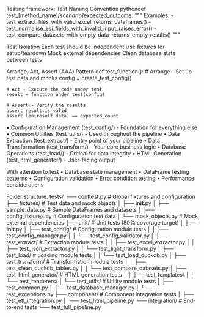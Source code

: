 
Testing framework:
Test Naming Convention
pythondef test_[method_name]_[scenario]_[expected_outcome]():
    """
    Examples:
    - test_extract_files_with_valid_excel_returns_dataframes()
    - test_normalise_esi_fields_with_invalid_input_raises_error()
    - test_compare_datasets_with_empty_data_returns_empty_results()
    """

Test Isolation
Each test should be independent
Use fixtures for setup/teardown
Mock external dependencies
Clean database state between tests

Arrange, Act, Assert (AAA) Pattern
def test_function():
    # Arrange - Set up test data and mocks
    config = create_test_config()
    
    # Act - Execute the code under test
    result = function_under_test(config)
    
    # Assert - Verify the results
    assert result.is_valid
    assert len(result.data) == expected_count

• Configuration Management (test_config/) - Foundation for everything else
• Common Utilities (test_utils/) - Used throughout the pipeline
• Data Extraction (test_extract/) - Entry point of your pipeline
• Data Transformation (test_transform/) - Your core business logic
• Database Operations (test_load/) - Critical for data integrity
• HTML Generation (test_html_generator/) - User-facing output

With attention to test
• Database state management
• DataFrame testing patterns
• Configuration validation
• Error condition testing
• Performance considerations

Folder structure:
tests/
├── conftest.py                    # Global fixtures and configuration
├── fixtures/                     # Test data and mock objects
│   ├── __init__.py
│   ├── sample_data.py            # Sample DataFrames and datasets
│   ├── config_fixtures.py        # Configuration test data
│   └── mock_objects.py           # Mock external dependencies
├── unit/                         # Unit tests (80% coverage target)
│   ├── __init__.py
│   ├── test_config/              # Configuration module tests
│   │   ├── test_config_manager.py
│   │   └── test_config_validator.py
│   ├── test_extract/             # Extraction module tests
│   │   ├── test_excel_extractor.py
│   │   ├── test_json_extractor.py
│   │   └── test_light_transform.py
│   ├── test_load/                # Loading module tests
│   │   └── test_load_duckdb.py
│   ├── test_transform/           # Transformation module tests
│   │   ├── test_clean_duckdb_tables.py
│   │   └── test_compare_datasets.py
│   ├── test_html_generator/      # HTML generation tests
│   │   ├── test_templates/
│   │   └── test_renderers/
│   └── test_utils/               # Utility module tests
│       ├── test_common.py
│       ├── test_database_manager.py
│       └── test_exceptions.py
├── component/                    # Component integration tests
│   ├── test_etl_integration.py
│   └── test_html_pipeline.py
└── integration/                  # End-to-end tests
    └── test_full_pipeline.py
